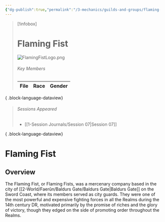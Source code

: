 ```yaml
---
{"dg-publish":true,"permalink":"/3-mechanics/guilds-and-groups/flaming-fist/","tags":["Category/Group"],"created":"2025-02-23T17:21:19.993-05:00","updated":"2025-02-25T21:49:41.484-05:00"}
---
```




> [!infobox]
> # Flaming Fist
> ![FlamingFistLogo.png](/img/user/z_Assets/FlamingFistLogo.png)
> ###### Key Members
>  | File | Race | Gender |
> | ---- | ---- | ------ |
> 
{ .block-language-dataview}
> ###### Sessions Appeared
>  - [[1-Session Journals/Session 07\|Session 07]]
> 
{ .block-language-dataview}
# Flaming Fist
## Overview
The Flaming Fist, or Flaming Fists, was a mercenary company based in the city of [[2-World/Faerûn/Baldurs Gate/Baldurs Gate\|Baldurs Gate]] on the Sword Coast, where its members served as city guards. They were one of the most powerful and expensive fighting forces in all the Realms during the 14th century DR, motivated primarily by the promise of riches and the glory of victory, though they edged on the side of promoting order throughout the Realms.

